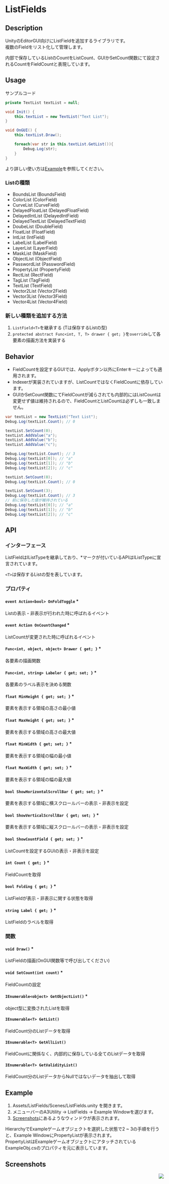 ListFields
====


## Description
UnityのEditorGUI向けにListFieldを追加するライブラリです。  
複数のFieldをリスト化して管理します。  

内部で保存しているListのCountをListCount、GUIかSetCount関数にて設定されるCountをFieldCountと表現しています。

## Usage
サンプルコード
``` csharp
private TextList textList = null;

void Init() {
    this.textList = new TextList("Text List");
}

void OnGUI() {
    this.textList.Draw();

    foreach(var str in this.textList.GetList()){
        Debug.Log(str);
    }
}
``` 
より詳しい使い方は[Example](https://github.com/a3geek/ListFields/blob/master/Assets/ListFields/Example/Editor/ListFieldExample.cs)を参照してください。 

### Listの種類
- BoundsList (BoundsField)
- ColorList (ColorField)
- CurveList (CurveField)
- DelayedFloatList (DelayedFloatField)
- DelayedIntList (DelayedIntField)
- DelayedTextList (DelayedTextField)
- DoubeList (DoubleField)
- FloatList (FloatField)
- IntList (IntField)
- LabelList (LabelField)
- LayerList (LayerField)
- MaskList (MaskField)
- ObjectList (ObjectField)
- PasswordList (PasswordField)
- PropertyList (PropertyField)
- RectList (RectField)
- TagList (TagField)
- TextList (TextField)
- Vector2List (Vector2Field)
- Vector3List (Vector3Field)
- Vector4List (Vector4Field)

### 新しい種類を追加する方法
1. `ListField<T>`を継承する (Tは保存するListの型)
2. `protected abstract Func<int, T, T> drawer { get; }`を`override`して各要素の描画方法を実装する

## Behavior
- FieldCountを設定するGUIでは、Applyボタン以外にEnterキーによっても適用されます。
- Indexerが実装されていますが、ListCountではなくFieldCountに依存しています。
- GUIかSetCount関数にてFieldCountが減らされても内部的にはListCountは変更せず値は維持されるので、FieldCountとListCountは必ずしも一致しません。
``` csharp
var textList = new TextList("Text List");
Debug.Log(textList.Count); // 0

textList.SetCount(0);
textList.AddValue("a");
textList.AddValue("b");
textList.AddValue("c");

Debug.Log(textList.Count); // 3
Debug.Log(textList[0]); // "a"
Debug.Log(textList[1]); // "b"
Debug.Log(textList[2]); // "c"

textList.SetCount(0);
Debug.Log(textList.Count); // 0

textList.SetCount(3);
Debug.Log(textList.Count); // 3
// 前に保存した値が維持されている
Debug.Log(textList[0]); // "a"
Debug.Log(textList[1]); // "b"
Debug.Log(textList[2]); // "c"
```

## API
### インターフェース
ListFieldはIListTypeを継承しており、*マークが付いているAPIはIListTypeに宣言されています。  

`<T>`は保存するListの型を表しています。

### プロパティ
#### `event Action<bool> OnFoldToggle` *
Listの表示・非表示が行われた時に呼ばれるイベント

#### `event Action OnCountChanged` *
ListCountが変更された時に呼ばれるイベント

#### `Func<int, object, object> Drawer { get; }` *
各要素の描画関数

#### `Func<int, string> Labeler { get; set; }` *
各要素のラベル表示を決める関数

#### `float MinHeight { get; set; }` *
要素を表示する領域の高さの最小値

#### `float MaxHeight { get; set; }` *
要素を表示する領域の高さの最大値

#### `float MinWidth { get; set; }` *
要素を表示する領域の幅の最小値

#### `float MaxWidth { get; set; }` *
要素を表示する領域の幅の最大値

#### `bool ShowHorizontalScrollBar { get; set; }` *
要素を表示する領域に横スクロールバーの表示・非表示を設定

#### `bool ShowVerticalScrollBar { get; set; }` *
要素を表示する領域に縦スクロールバーの表示・非表示を設定

#### `bool ShowCountField { get; set; }` *
ListCountを設定するGUIの表示・非表示を設定

#### `int Count { get; }` *
FieldCountを取得

#### `bool Folding { get; }` *
ListFieldが表示・非表示に関する状態を取得

#### `string Label { get; }` *
ListFieldのラベルを取得

### 関数

#### `void Draw()` *
ListFieldの描画(OnGUI関数等で呼び出してください)

#### `void SetCount(int count)` *
FieldCountの設定

#### `IEnumerable<object> GetObjectList()` *
object型に変換されたListを取得

#### `IEnumerable<T> GetList()`
FieldCount分のListデータを取得  

#### `IEnumerable<T> GetAllList()`
FieldCountに関係なく、内部的に保存している全てのListデータを取得

#### `IEnumerable<T> GetValidityList()`
FieldCount分のListデータからNullではないデータを抽出して取得

## Example
1. Assets/ListFields/Scenes/ListFields.unity を開きます。
2. メニューバーのA3Utility → ListFields → Example Windowを選びます。
3. [Screenshots](#screenshots)にあるようなウィンドウが表示されます。

HierarchyでExampleゲームオブジェクトを選択した状態で2 ~ 3の手順を行うと、Example WindowにPropertyListが表示されます。  
PropertyListはExampleゲームオブジェクトにアタッチされているExampleObj.csのプロパティを元に表示しています。

## Screenshots
<img align="right" src="Screenshots/ExampleEditorWindow.png">
